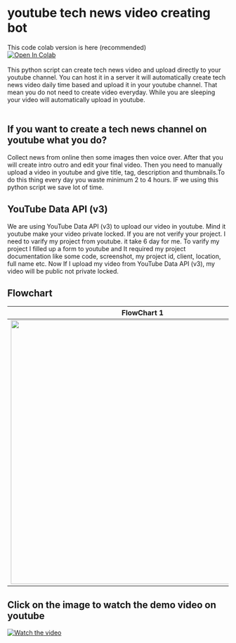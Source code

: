 # youtube tech news video creating bot
This code colab version is here (recommended)<br>
[![Open In Colab](https://colab.research.google.com/assets/colab-badge.svg)](https://colab.research.google.com/github/bmox/bot/blob/main/youtube_tech_news_bot.ipynb)<br>
<br>
This python script can create tech news video and upload directly to your youtube channel. You can host it in a server it will automatically create tech news video daily time based and upload it in your youtube channel. That mean you do not need to create video everyday. While you are sleeping your video will automatically upload in youtube. <br>
<br>
## If you want to create a tech news channel on youtube what you do?<br>
Collect news from online then some images then voice over. After that you will create intro outro and edit your final video. Then you need to manually upload a video in youtube and give title, tag, description and thumbnails.To do this thing every day you waste minimum 2 to 4 hours. IF we using this python script we save lot of time.
##  YouTube Data API (v3)<br>
We are using YouTube Data API (v3) to upload our video in youtube. Mind it youtube make your video private locked. If you are not verify your project. I need to varify my project from youtube. it take 6 day for me. To varify my project I  filled up a form to youtube and It required  my project documentation like some code, screenshot, my project id, client, location, full name etc. Now If I upload my video from YouTube Data API (v3), my video will be public not private locked.
##  Flowchart<br>
| FlowChart 1      | FlowChart  2      |
|------------|-------------|
| <img src="https://github.com/bmox/bot/blob/main/youtube_last%20uploads/flow_char1.png" width="600"> | <img src="https://github.com/bmox/bot/blob/main/youtube_last%20uploads/flow_chart2.png" width="600"> |
## Click on the image to watch the demo video on youtube
 [![Watch the video](https://i.ytimg.com/vi/lIsj6j_mfzU/hqdefault.jpg)](https://youtu.be/lIsj6j_mfzU)

